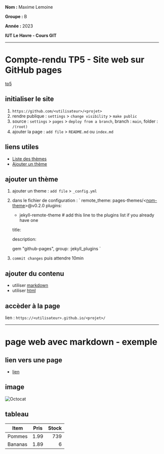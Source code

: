 **Nom :** Maxime Lemoine

**Groupe :** B

**Année :** 2023

**IUT Le Havre - Cours GIT**

---

# Compte-rendu TP5 - Site web sur GitHub pages
[tp5](https://abderzah.github.io/Introduction-GIT/tp5/)

## initialiser le site
1. ``https://github.com/<utilisateur>/<projet>``
2. rendre publique : `settings` > `change visibility` > `make public`
3. source : `settings` > `pages` > `deploy from a branch`, branch : `main`, folder : `/(root)`
4. ajouter la page : `add file` > `README.md` ou `index.md`

## liens utiles
- [Liste des thèmes](https://pages.github.com/themes/)
- [Ajouter un thème](https://docs.github.com/fr/pages/setting-up-a-github-pages-site-with-jekyll/adding-a-theme-to-your-github-pages-site-using-jekyll)

## ajouter un thème
1. ajouter un theme : `add file` > `_config.yml`
2. dans le fichier de configuration :
	`
	remote_theme: pages-themes/<[nom-theme](https://pages.github.com/themes/)>@v0.2.0
	plugins:
	- jekyll-remote-theme # add this line to the plugins list if you already have one

	title: <titre>

	description: <description>

	gem "github-pages", group: :jekyll_plugins
	`

3. `commit changes` puis attendre 10min

## ajouter du contenu
- utiliser [markdown](https://www.markdownguide.org/)
- utiliser [html](https://www.w3schools.com/tags/default.asp)

## accèder à la page
lien : `https://<utilisateur>.github.io/<projet>/`


* * *


# page web avec markdown - exemple

## lien vers une page
- [lien](https://github.com/Maximeuuu/tp5)

## image
![Octocat](https://github.githubassets.com/images/icons/emoji/octocat.png)

## tableau
| Item         | Pris | Stock |
|--------------|:-----:|-----------:|
| Pommes |  1.99 |        739 |
| Bananas      |  1.89 |          6 |
